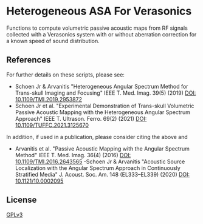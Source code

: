 # Heterogeneous ASA For Verasonics

Functions to compute volumetric passive acoustic maps from RF signals collected with
a Verasonics system with or without aberration correction for a known speed of sound
distribution.

## References

For further details on these scripts, please see:
- Schoen Jr & Arvanitis "Heterogeneous Angular Spectrum Method for Trans-skull Imaging
  and Focusing" IEEE T. Med. Imag. 39(5) (2019)
  [DOI: 10.1109/TMI.2019.2953872](https://doi.org/TMI.2019.2953872)
- Schoen Jr et al. "Experimental Demonstration of Trans-skull  Volumetric Passive 
  Acoustic Mapping with the Heterogeneous Angular Spectrum Approach" IEEE 
  T. Ultrason. Ferro. 69(2) (2021)
  [DOI: 10.1109/TUFFC.2021.3125670](https://doi.org/10.1109/TUFFC.2021.3125670)

In addition, if used in a publication, please consider citing the above and 
- Arvanitis et al. "Passive Acoustic Mapping with the Angular Spectrum Method"
  IEEE T. Med. Imag. 36(4) (2016)
  [DOI: 10.1109/TMI.2016.2643565](https://doi.org/10.1109/TMI.2016.2643565)
-Schoen Jr & Arvanitis "Acoustic Source Localization with the Angular Spectrum 
 Approach in Continuously Stratified Media" J. Acoust. Soc. Am. 148 (EL333–EL339) (2020)
 [DOI: 10.1121/10.0002095](https://doi.org/10.1121/10.0002095)

## License

[GPLv3](https://www.gnu.org/licenses/gpl-3.0.en.html#license-text)
